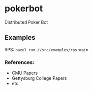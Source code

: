 # pokerbot

Distributed Poker Bot

## Examples

RPS: `bazel run //src/examples/rps:main`

### References:

- CMU Papers
- Gettysburg College Papers
- etc.
